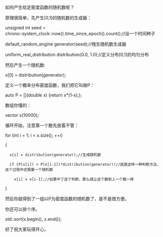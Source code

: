 如何产生给定密度函数的随机数呢？

原理很简单，先产生[0,1]的随机数的生成器：

  unsigned int seed = chrono::system_clock::now().time_since_epoch().count();//设一个时间种子
  
  default_random_engine generator(seed);//残生随机数生成器
  
  uniform_real_distribution<double> distribution(0.0, 1.0);//定义分布[0,1]的均匀分布
  
然后产生一个随机数:

  x[0] = distribution(generator);
  
定义一个概率分布密度函数，我们把它叫做P：

  auto P = [](double x) {return x*(1-x);};
  
数组你懂的：

  vector<double> x(10000);
  
循环开始，注意第一个数先放着不管：

  for (int i = 1; i < x.size(); ++i)
  
  {
  
      x[i] = distribution(generator);//生成随机数
      
      if (P(x[i]) < P(x[i-1])*distribution(generator))//就是这样一种判断方法，这个过程中还需要一个随机数
      
        x[i] = x[i-1];//如果中了这个判断，那么就让这个数和上一个数一样
        
  }
  
然后你就得到了一组以P为密度函数的随机数了，是不是很方便。

你还可以排个序。

  std::sort(x.begin(), x.end());
  
好了祝大家玩得开心。
